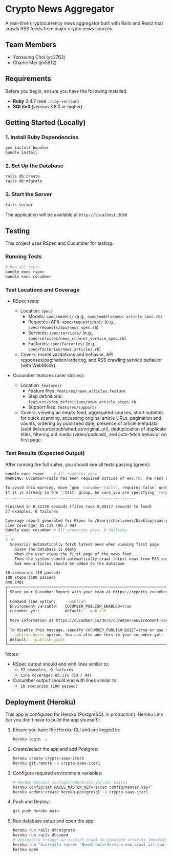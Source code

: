 # Crypto News Aggregator

A real-time cryptocurrency news aggregator built with Rails and React that crawls RSS feeds from major crypto news sources.

## Team Members

- Yonseung Choi (yc3763)
- Charlie Mei (jm5912)

## Requirements

Before you begin, ensure you have the following installed:

- **Ruby** 3.4.7 (see `.ruby-version`)
- **SQLite3** (version 3.8.0 or higher)

## Getting Started (Locally)

### 1. Install Ruby Dependencies

```bash
gem install bundler
bundle install
```

### 2. Set Up the Database

```bash
rails db:create
rails db:migrate
```

### 3. Start the Server

```bash
rails server
```

The application will be available at `http://localhost:3000`

## Testing

This project uses RSpec and Cucumber for testing.

### Running Tests

```bash
# Run all tests
bundle exec rspec
bundle exec cucumber

```

### Test Locations and Coverage

- RSpec tests:
  - Location: `spec/`
    - Models: `spec/models/` (e.g., `spec/models/news_article_spec.rb`)
    - Requests (API): `spec/requests/api/` (e.g., `spec/requests/api/news_spec.rb`)
    - Services: `spec/services/` (e.g., `spec/services/news_crawler_service_spec.rb`)
    - Factories: `spec/factories/` (e.g., `spec/factories/news_articles.rb`)
  - Covers: model validations and behavior, API responses/pagination/ordering, and RSS crawling service behavior (with WebMock).

- Cucumber features (user stories):
  - Location: `features/`
    - Feature files: `features/news_articles.feature`
    - Step definitions: `features/step_definitions/news_article_steps.rb`
    - Support files: `features/support/`
  - Covers: viewing an empty feed, aggregated sources, short subtitles for quick scanning, accessing original article URLs, pagination and counts, ordering by published date, presence of article metadata (subtitle/source/published_at/original_url), deduplication of duplicate titles, filtering out media (video/podcast), and auto-fetch behavior on first page.

### Test Results (Expected Output)

After running the full suites, you should see all tests passing (green):

```bash
bundle exec rspec    # All examples pass
WARNING: Cucumber-rails has been required outside of env.rb. The rest of loading is being deferred until env.rb is called.

To avoid this warning, move `gem 'cucumber-rails', require: false` under `group :test` in your Gemfile.
If it is already in the `:test` group, be sure you are specifying 'require: false'.
.........................................................

Finished in 0.32138 seconds (files took 0.99117 seconds to load)
57 examples, 0 failures

Coverage report generated for RSpec to /Users/charliemei/Desktop/saas-project-g6/coverage.
Line Coverage: 85.11% (80 / 94)
bundle exec cucumber # All scenarios pass, 0 failures
...
# 10
  Scenario: Automatically fetch latest news when viewing first page         # features/news_articles.feature:105
    Given the database is empty                                             # features/step_definitions/news_article_steps.rb:1
    When the user views the first page of the news feed                     # features/step_definitions/news_article_steps.rb:104
    Then the system should automatically crawl latest news from RSS sources # features/step_definitions/news_article_steps.rb:378
    And new articles should be added to the database                        # features/step_definitions/news_article_steps.rb:384

10 scenarios (10 passed)
100 steps (100 passed)
0m0.148s
┌──────────────────────────────────────────────────────────────────────────────┐
│ Share your Cucumber Report with your team at https://reports.cucumber.io     │
│                                                                              │
│ Command line option:    --publish                                            │
│ Environment variable:   CUCUMBER_PUBLISH_ENABLED=true                        │
│ cucumber.yml:           default: --publish                                   │
│                                                                              │
│ More information at https://cucumber.io/docs/cucumber/environment-variables/ │
│                                                                              │
│ To disable this message, specify CUCUMBER_PUBLISH_QUIET=true or use the      │
│ --publish-quiet option. You can also add this to your cucumber.yml:          │
│ default: --publish-quiet                                                     │
└──────────────────────────────────────────────────────────────────────────────┘
```


Notes:
- RSpec output should end with lines similar to:
  - `57 examples, 0 failures`
  - `Line Coverage: 85.11% (80 / 94)`
- Cucumber output should end with lines similar to:
  - `10 scenarios (100 passed)`

## Deployment (Heroku)

This app is configured for Heroku (PostgreSQL in production).
Heroku Link (so you don't have to build the app yourself): 

1. Ensure you have the Heroku CLI and are logged in:
   ```bash
   heroku login -i
   ```

2. Create/select the app and add Postgres:
   ```bash
   heroku create crypto-saas-iter1
   heroku git:remote -a crypto-saas-iter1
   ```

3. Configure required environment variables:
   ```bash
   # Needed because config/credentials.yml.enc exists
   heroku config:set RAILS_MASTER_KEY="$(cat config/master.key)"
   heroku addons:create heroku-postgresql -a crypto-saas-iter1 
   ```

4. Push and Deploy:
   ```bash
   git push heroku main
   ```

5. Run database setup and open the app:
   ```bash
   heroku run rails db:migrate
   heroku run rails db:seed
   # Optionally trigger an initial crawl to populate articles immediately
   heroku run "bin/rails runner 'NewsCrawlerService.new.crawl_all_sources'"
   heroku open
   ```
